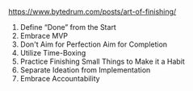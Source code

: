 https://www.bytedrum.com/posts/art-of-finishing/

1. Define “Done” from the Start
2. Embrace MVP
3. Don't Aim for Perfection Aim for Completion
3. Utilize Time-Boxing
4. Practice Finishing Small Things to Make it a Habit
5. Separate Ideation from Implementation
6. Embrace Accountability